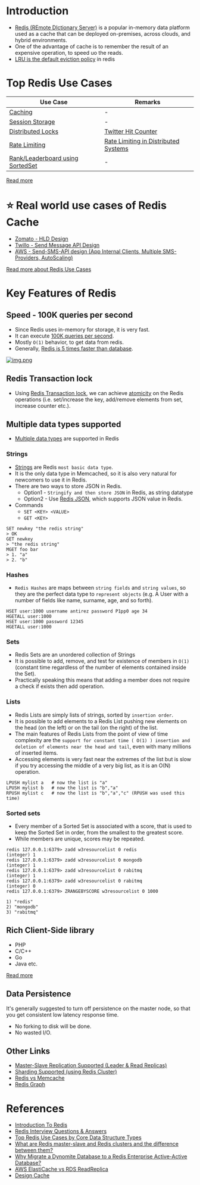 # Introduction
- [Redis (REmote DIctionary Server)](https://redis.com/) is a popular in-memory data platform used as a cache that can be deployed on-premises, across clouds, and hybrid environments.
- One of the advantage of cache is to remember the result of an expensive operation, to speed uo the reads.
- [LRU is the default eviction policy](https://docs.redis.com/latest/rs/databases/configure/eviction-policy/) in redis

# Top Redis Use Cases

| Use Case                                                                                | Remarks                                                                                           |
|-----------------------------------------------------------------------------------------|---------------------------------------------------------------------------------------------------|
| [Caching](https://redis.com/solutions/use-cases/caching/)                               | -                                                                                                 |
| [Session Storage](https://redis.com/solutions/use-cases/session-management/)            | -                                                                                                 |
| [Distributed Locks](https://redis.io/docs/manual/patterns/distributed-locks/)           | [Twitter Hit Counter](../../../../3_HLDDesignProblems/TwitterHitCounterDesign/Readme.md)          |
| [Rate Limiting](https://redis.com/redis-best-practices/basic-rate-limiting/)            | [Rate Limiting in Distributed Systems](../../../../3_HLDDesignProblems/RateLimiterAPI/Readme.md)  |
| [Rank/Leaderboard using SortedSet](https://redis.com/solutions/use-cases/leaderboards/) | -                                                                                                 |

[Read more](https://www.youtube.com/watch?v=a4yX7RUgTxI)

# :star: Real world use cases of Redis Cache
- [Zomato - HLD Design](../../../../3_HLDDesignProblems/ZomatoDesign/README.md)
- [Twillo - Send Message API Design](../../../../3_HLDDesignProblems/TwilloSendMessageAPI/README.md)
- [AWS - Send-SMS-API design (App Internal Clients, Multiple SMS-Providers, AutoScaling)](../../../../3_HLDDesignProblems/NotificationSystem/README.md)

[Read more about Redis Use Cases](https://www.linkedin.com/posts/alexxubyte_systemdesign-coding-interviewtips-activity-7016444408438923264-_pmB?utm_source=share&utm_medium=member_desktop)

# Key Features of Redis

## Speed - 100K queries per second
- Since Redis uses in-memory for storage, it is very fast.
- It can execute [100K queries per second](https://docs.google.com/spreadsheets/d/15vApko2QrmZmv5qTEIyU_IAWvgY3MD23TR3TuLUiPc8/edit#gid=227251411).
- Mostly `O(1)` behavior, to get data from redis.
- Generally, [Redis is 5 times faster than database](../../../SystemEstimationTips.md#latency-comparison-numbers).

[![img.png](https://pbs.twimg.com/media/FMx3JZRUYAIWWKq?format=jpg&name=4096x4096)](https://www.youtube.com/watch?v=5TRFpFBccQM)

## Redis Transaction lock
- Using [Redis Transaction lock](https://redis.io/docs/reference/patterns/distributed-locks/), we can achieve [atomicity](../../../0_SystemGlossaries/Database/Atomicity.md) on the Redis operations (i.e. set/increase the key, add/remove elements from set, increase counter etc.).

## Multiple data types supported
- [Multiple data types](https://redis.io/docs/manual/data-types/) are supported in Redis

### Strings
- [Strings](https://www.w3resource.com/redis/redis-data-types.php) are Redis `most basic data type`.
- It is the only data type in Memcached, so it is also very natural for newcomers to use it in Redis.
- There are two ways to store JSON in Redis.
  - Option1 - `Stringify and then store JSON` in Redis, as string datatype
  - Option2 - Use [Redis JSON](https://redis.io/docs/stack/json/), which supports JSON value in Redis.
- Commands
  - `SET <KEY> <VALUE>`
  - `GET <KEY>`

```
SET newkey "the redis string"
> OK
GET newkey
> "the redis string"
MGET foo bar
> 1. "a"
> 2. "b"
```

### Hashes
- `Redis Hashes` are maps between `string fields` and `string values`, so they are the perfect data type to `represent objects` (e.g. A User with a number of fields like name, surname, age, and so forth).
```
HSET user:1000 username antirez password P1pp0 age 34
HGETALL user:1000
HSET user:1000 password 12345
HGETALL user:1000
```

### Sets
- Redis Sets are an unordered collection of Strings
- It is possible to add, remove, and test for existence of members in `O(1)` (constant time regardless of the number of elements contained inside the Set).
- Practically speaking this means that adding a member does not require a check if exists then add operation.

### Lists
- Redis Lists are simply lists of strings, sorted by `insertion order`.
- It is possible to add elements to a Redis List pushing new elements on the head (on the left) or on the tail (on the right) of the list.
- The main features of Redis Lists from the point of view of time complexity are the `support for constant time ( O(1) ) insertion and deletion of elements near the head and tail`, even with many millions of inserted items.
- Accessing elements is very fast near the extremes of the list but is slow if you try accessing the middle of a very big list, as it is an O(N) operation.

```
LPUSH mylist a   # now the list is "a"
LPUSH mylist b   # now the list is "b","a"
RPUSH mylist c   # now the list is "b","a","c" (RPUSH was used this time)
```

### Sorted sets
- Every member of a Sorted Set is associated with a score, that is used to keep the Sorted Set in order, from the smallest to the greatest score. 
- While members are unique, scores may be repeated.

```
redis 127.0.0.1:6379> zadd w3resourcelist 0 redis
(integer) 1
redis 127.0.0.1:6379> zadd w3resourcelist 0 mongodb
(integer) 1
redis 127.0.0.1:6379> zadd w3resourcelist 0 rabitmq
(integer) 1
redis 127.0.0.1:6379> zadd w3resourcelist 0 rabitmq
(integer) 0
redis 127.0.0.1:6379> ZRANGEBYSCORE w3resourcelist 0 1000

1) "redis"
2) "mongodb"
3) "rabitmq"
```

## Rich Client-Side library
- PHP
- C/C++
- Go
- Java etc.

[Read more](https://redis.io/docs/libraries/)

## Data Persistence

It's generally suggested to turn off persistence on the master node, so that you get consistent low latency response time.
- No forking to disk will be done.
- No wasted I/O.

## Other Links
- [Master-Slave Replication Supported (Leader & Read Replicas)](RedisMasterSlaveReplication.md)
- [Sharding Supported (using Redis Cluster)](RedisCluster.md)
- [Redis vs Memcache](RedisVsMemCache.md)
- [Redis Graph](RedisGraph.md)

# References
- [Introduction To Redis](https://www.slideshare.net/dvirsky/introduction-to-redis)
- [Redis Interview Questions & Answers](https://www.javatpoint.com/redis-interview-questions-and-answers)
- [Top Redis Use Cases by Core Data Structure Types](https://scalegrid.io/blog/top-redis-use-cases-by-core-data-structure-types/)
- [What are Redis master-slave and Redis clusters and the difference between them?](https://www.learnsteps.com/what-are-redis-master-slave-and-redis-clusters-and-the-difference-between-them/)
- [Why Migrate a Dynomite Database to a Redis Enterprise Active-Active Database?](https://redis.com/blog/why-migrate-dynomite-database-to-redis-enterprise-active-active-database/)
- [AWS ElastiCache vs RDS ReadReplica](https://stackoverflow.com/questions/24728634/aws-elasticache-vs-rds-readreplica)
- [Design Cache](https://www.interviewbit.com/problems/design-cache/)